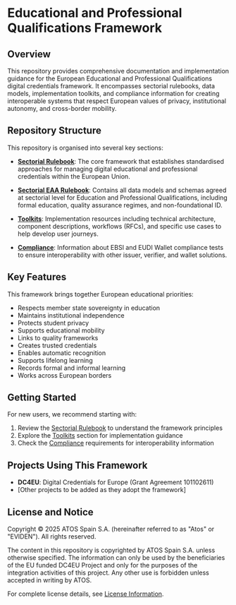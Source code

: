 # Educational and Professional Qualifications Framework

## Overview

This repository provides comprehensive documentation and implementation guidance for the European Educational and Professional Qualifications digital credentials framework. It encompasses sectorial rulebooks, data models, implementation toolkits, and compliance information for creating interoperable systems that respect European values of privacy, institutional autonomy, and cross-border mobility.

## Repository Structure

This repository is organised into several key sections:

- **[Sectorial Rulebook](./sectorial-rulebook/)**: The core framework that establishes standardised approaches for managing digital educational and professional credentials within the European Union.

- **[Sectorial EAA Rulebook](./sectorial-eaa-rulebook/)**: Contains all data models and schemas agreed at sectorial level for Education and Professional Qualifications, including formal education, quality assurance regimes, and non-foundational ID.

- **[Toolkits](./toolkits/)**: Implementation resources including technical architecture, component descriptions, workflows (RFCs), and specific use cases to help develop user journeys.

- **[Compliance](./compliance/)**: Information about EBSI and EUDI Wallet compliance tests to ensure interoperability with other issuer, verifier, and wallet solutions.

## Key Features

This framework brings together European educational priorities:

- Respects member state sovereignty in education
- Maintains institutional independence
- Protects student privacy
- Supports educational mobility
- Links to quality frameworks
- Creates trusted credentials
- Enables automatic recognition
- Supports lifelong learning
- Records formal and informal learning
- Works across European borders

## Getting Started

For new users, we recommend starting with:

1. Review the [Sectorial Rulebook](./sectorial-rulebook/) to understand the framework principles
2. Explore the [Toolkits](./toolkits/) section for implementation guidance
3. Check the [Compliance](./compliance/) requirements for interoperability information

## Projects Using This Framework

- **DC4EU**: Digital Credentials for Europe (Grant Agreement 101102611)
- [Other projects to be added as they adopt the framework]

## License and Notice

Copyright © 2025 ATOS Spain S.A. (hereinafter referred to as "Atos" or "EVIDEN"). All rights reserved.

The content in this repository is copyrighted by ATOS Spain S.A. unless otherwise specified. The information can only be used by the beneficiaries of the EU funded DC4EU Project and only for the purposes of the integration activities of this project. Any other use is forbidden unless accepted in writing by ATOS.

For complete license details, see [License Information](./docs/license.md).

